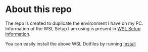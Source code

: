 # About this repo

The repo is created to duplicate the environment I have on my PC.
Information of the WSL Setup I am using is present in [WSL Setup Information](./wsl.md).

You can easily install the above WSL Dotfiles by running [Install](install.sh)
